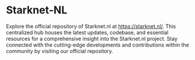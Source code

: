 # Starknet-NL
Explore the official repository of Starknet.nl at https://starknet.nl/. This centralized hub houses the latest updates, codebase, and essential resources for a comprehensive insight into the Starknet.nl project. Stay connected with the cutting-edge developments and contributions within the community by visiting our official repository.
